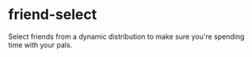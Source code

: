 # friend-select
Select friends from a dynamic distribution to make sure you're spending time with your pals.
